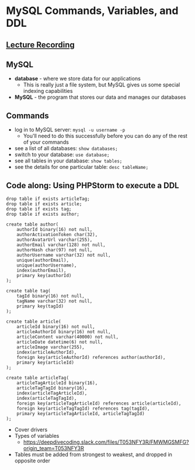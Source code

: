 # MySQL Commands, Variables, and DDL
## [Lecture Recording](https://us02web.zoom.us/rec/play/tZN4c72hr203GteStASDV_56W47pff2shnBK_aYPmU21VnYCZFT0M7VAZ27KJrSK2EgoPxgHRSQKYrI)

## MySQL
- **database** - where we store data for our applications
  - This is really just a file system, but MySQL gives us some special indexing capabilities
- **MySQL** - the program that stores our data and manages our databases

## Commands
- log in to MySQL server: `mysql -u username -p`
  - You'll need to do this successfully before you can do any of the rest of your commands
- see a list of all databases: `show databases;`
- switch to your database: `use database;`
- see all tables in your database: `show tables;`
- see the details for one particular table: `desc tableName;`

## Code along: Using PHPStorm to execute a DDL
    drop table if exists articleTag;
    drop table if exists article;
    drop table if exists tag;
    drop table if exists author;

    create table author(
 	    authorId binary(16) not null,
 	    authorActivationToken char(32),
 	    authorAvatarUrl varchar(255),
 	    authorEmail varchar(128) not null,
 	    authorHash char(97) not null,
 	    authorUsername varchar(32) not null,
 	    unique(authorEmail),
 	    unique(authorUsername),
 	    index(authorEmail),
 	    primary key(authorId)
    );
 
    create table tag(
        tagId binary(16) not null,
 	    tagName varchar(32) not null,
 	    primary key(tagId)
    );
 
    create table article(
        articleId binary(16) not null,
        articleAuthorId binary(16) not null,
        articleContent varchar(40000) not null,
        articleDate datetime(6) not null,
 	    articleImage varchar(255),
 	    index(articleAuthorId),
 	    foreign key(articleAuthorId) references author(authorId),
 	    primary key(articleId)
    );
 
    create table articleTag(
        articleTagArticleId binary(16),
        articleTagTagId binary(16),
        index(articleTagArticleId),
        index(articleTagTagId),
        foreign key(articleTagArticleId) references article(articleId),
        foreign key(articleTagTagId) references tag(tagId),
        primary key(articleTagArticleId, articleTagTagId)
    );

- Cover drivers
- Types of variables
  - https://deepdivecoding.slack.com/files/T053NFY3R/FMWMGSMFG?origin_team=T053NFY3R
- Tables must be added from strongest to weakest, and dropped in opposite order